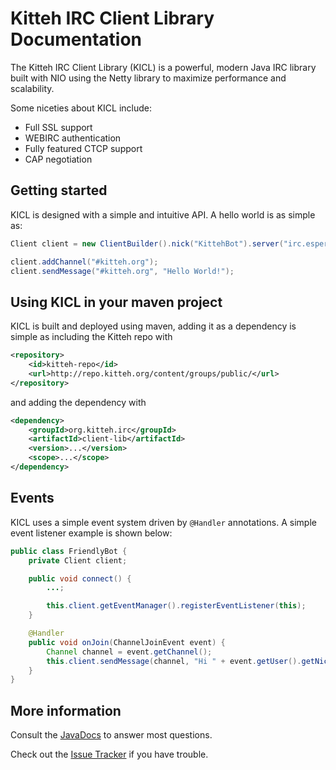 # Kitteh IRC Client Library Documentation

The Kitteh IRC Client Library (KICL) is a powerful, modern Java IRC library built with NIO
using the Netty library to maximize performance and scalability.

Some niceties about KICL include:

* Full SSL support
* WEBIRC authentication
* Fully featured CTCP support
* CAP negotiation


## Getting started

KICL is designed with a simple and intuitive API.
A hello world is as simple as:

```java
Client client = new ClientBuilder().nick("KittehBot").server("irc.esper.net").build();

client.addChannel("#kitteh.org");
client.sendMessage("#kitteh.org", "Hello World!");
```


## Using KICL in your maven project

KICL is built and deployed using maven, adding it as a dependency is simple as
including the Kitteh repo with

```xml
<repository>
    <id>kitteh-repo</id>
    <url>http://repo.kitteh.org/content/groups/public/</url>
</repository>
```

and adding the dependency with

```xml
<dependency>
    <groupId>org.kitteh.irc</groupId>
    <artifactId>client-lib</artifactId>
    <version>...</version>
    <scope>...</scope>
</dependency>
```

## Events

KICL uses a simple event system driven by ```@Handler``` annotations.
A simple event listener example is shown below:

```java
public class FriendlyBot {
    private Client client;

    public void connect() {
        ...;

        this.client.getEventManager().registerEventListener(this);
    }

    @Handler
    public void onJoin(ChannelJoinEvent event) {
        Channel channel = event.getChannel();
        this.client.sendMessage(channel, "Hi " + event.getUser().getNick() + "!");
    }
}
```

## More information

Consult the [JavaDocs](http://kittehorg.github.io/KittehIRCClientLib/) to answer most questions.

Check out the [Issue Tracker](https://github.com/KittehOrg/KittehIRCClientLib/issues) if you have trouble.